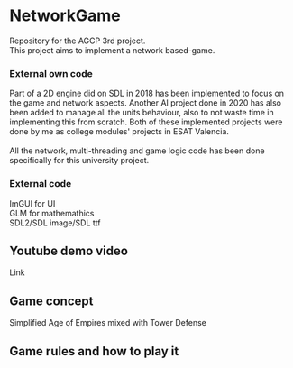 # NetworkGame
Repository for the AGCP 3rd project.
<br>This project aims to implement a network based-game.

### External own code
Part of a 2D engine did on SDL in 2018 has been implemented to focus on the game and network aspects. Another AI project done in 2020 has also been added to manage all the units behaviour, also to not waste time in implementing this from scratch.
Both of these implemented projects were done by me as college modules' projects in ESAT Valencia.
<br>
<br>All the network, multi-threading and game logic code has been done specifically for this university project.

### External code
ImGUI for UI
<br>GLM for mathemathics
<br>SDL2/SDL image/SDL ttf

## Youtube demo video
Link


## Game concept
Simplified Age of Empires mixed with Tower Defense 

## Game rules and how to play it


